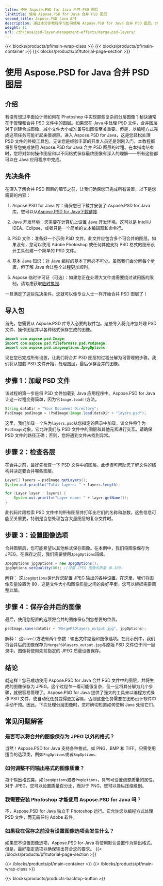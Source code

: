 ```yaml
---
title: 使用 Aspose.PSD for Java 合并 PSD 图层
linktitle: 使用 Aspose.PSD for Java 合并 PSD 图层
second_title: Aspose.PSD Java API
description: 通过本分步教程学习如何使用 Aspose.PSD for Java 合并 PSD 图层。非常适合希望自动化图像处理任务的开发人员。
weight: 11
url: /zh/java/psd-layer-management-effects/merge-psd-layers/
---
```


{{< blocks/products/pf/main-wrap-class >}}
{{< blocks/products/pf/main-container >}}
{{< blocks/products/pf/tutorial-page-section >}}

# 使用 Aspose.PSD for Java 合并 PSD 图层

## 介绍

有没有想过平面设计师如何在 Photoshop 中实现那些复杂的分层图像？秘诀通常在于管理和合并 PSD 文件中的图层。如果您在 Java 中处理 PSD 文件，合并图层对于创建合成图像、减小文件大小或准备导出图像至关重要。但是，以编程方式完成这项任务可能听起来很艰巨。进入 Aspose.PSD for Java，这是您轻松处理 PSD 文件的终极工具包。无论您是经验丰富的开发人员还是刚刚入门，本教程都将引导您完成使用 Aspose.PSD for Java 合并 PSD 图层的过程。在本指南结束时，您将对如何操作图层和以不同格式保存最终图像有深入的理解——所有这些都可以在 Java 应用程序中完成。

## 先决条件

在深入了解合并 PSD 图层的细节之前，让我们确保您已完成所有设置。以下是您需要的内容：

1. Aspose.PSD for Java 库：确保您已下载并安装了 Aspose.PSD for Java 库。您可以从[Aspose.PSD for Java下载链接](https://releases.aspose.com/psd/java/).

2. Java 开发环境：您需要在计算机上设置 Java 开发环境。这可以是 IntelliJ IDEA、Eclipse，或者只是一个简单的文本编辑器和命令行。

3. PSD 文件：准备好一个示例 PSD 文件。此文件应包含多个可合并的图层。如果没有，您可以使用 Adobe Photoshop 或任何其他支持 PSD 格式的图形设计工具创建一个简单的 PSD 文件。

4. 基本 Java 知识：对 Java 编程的基本了解必不可少。虽然我们会分解每个步骤，但了解 Java 会让整个过程更加顺利。

5.  Aspose 临时许可证（可选）：如果您正在处理大文件或需要绕过试用版的限制，请考虑获取[临时执照](https://purchase.aspose.com/temporary-license/).

一旦满足了这些先决条件，您就可以像专业人士一样开始合并 PSD 图层了！

## 导入包

首先，您需要从 Aspose.PSD 库导入必要的软件包。这些导入将允许您处理 PSD 文件、操作图层并以各种格式保存生成的图像。

```java
import com.aspose.psd.Image;
import com.aspose.psd.fileformats.psd.PsdImage;
import com.aspose.psd.imageoptions.JpegOptions;
```

现在您已完成所有设置，让我们将合并 PSD 图层的过程分解为可管理的步骤。我们将从加载 PSD 文件开始，处理图层，最后保存合并的图像。

## 步骤 1：加载 PSD 文件

该过程的第一步是将 PSD 文件加载到 Java 应用程序中。Aspose.PSD for Java 让这一过程变得简单，因为它`Image.load()`方法。

```java
String dataDir = "Your Document Directory";
PsdImage psdImage = (PsdImage)Image.load(dataDir + "layers.psd");
```

这里，我们加载一个名为`layers.psd`从您指定的目录中加载。该文件将作为`PsdImage`对象，它允许我们与 PSD 文件中的图层和其他元素进行交互。请确保 PSD 文件的路径正确；否则，您将遇到文件未找到异常。

## 步骤 2：检查各层

在合并之前，最好先检查一下 PSD 文件中的图层。此步骤可帮助您了解文件的结构并决定要合并哪些图层。

```java
Layer[] layers = psdImage.getLayers();
System.out.println("Total layers: " + layers.length);

for (Layer layer : layers) {
    System.out.println("Layer name: " + layer.getName());
}
```

此代码片段检索 PSD 文件中的所有图层并打印出它们的名称和总数。这些信息可能至关重要，特别是当您处理包含大量图层的复杂文件时。

## 步骤 3：设置图像选项

合并图层后，您可能希望以其他格式保存图像。在本例中，我们将图像保存为 JPEG。在保存之前，我们需要使用`JpegOptions`班级。

```java
JpegOptions jpgOptions = new JpegOptions();
jpgOptions.setQuality(80); //设置 JPEG 图像的质量（0-100）
```

解释：
这`JpegOptions`类允许您配置 JPEG 输出的各种设置。在这里，我们将图像质量设置为 80，这是文件大小和图像质量之间的良好平衡。您可以根据需要调整此值。

## 步骤 4：保存合并后的图像

最后，使用您配置的选项将合并的图像保存到您想要的位置。

```java
psdImage.save(dataDir + "MergePSDlayers_output.jpg", jpgOptions);
```

解释：
这`save()`方法有两个参数：输出文件路径和图像选项。在此示例中，我们将合并后的图像保存为`MergePSDlayers_output.jpg`与原始 PSD 文件位于同一目录中。图像将使用先前指定的 JPEG 质量设置保存。

## 结论

就这样！您已成功使用 Aspose.PSD for Java 合并 PSD 文件中的图层，并将生成的图像保存为 JPEG。这个过程乍一看可能很复杂，但一旦将其分解为几个步骤，就很容易管理了。Aspose.PSD for Java 提供了强大的工具来以编程方式操作 PSD 文件，使自动化任务变得更加容易，否则这些任务需要在图形设计软件中手动干预。因此，下次处理分层图像时，您将确切知道如何使用 Java 处理它们。

## 常见问题解答

### 是否可以将合并的图像保存为 JPEG 以外的格式？
当然！Aspose.PSD for Java 支持各种格式，如 PNG、BMP 和 TIFF。只需使用适当的选项类，例如`PngOptions`或者`BmpOptions`.

### 如何调整不同输出格式的图像质量？
每个输出格式类，如`JpegOptions`或者`PngOptions`，具有可设置调整质量的属性。对于 JPEG，您可以设置质量百分比，而对于 PNG，您可以操纵压缩级别。

### 我需要安装 Photoshop 才能使用 Aspose.PSD for Java 吗？
不，Aspose.PSD for Java 独立于 Photoshop 运行。它允许您以编程方式处理 PSD 文件，而无需任何 Adobe 软件。

### 如果我在保存之前没有设置图像选项会发生什么？
如果您不设置图像选项，Aspose.PSD for Java 将使用默认设置作为输出格式。但是，最好指定选项以确保输出符合您的要求。
{{< /blocks/products/pf/tutorial-page-section >}}

{{< /blocks/products/pf/main-container >}}
{{< /blocks/products/pf/main-wrap-class >}}

{{< blocks/products/products-backtop-button >}}
